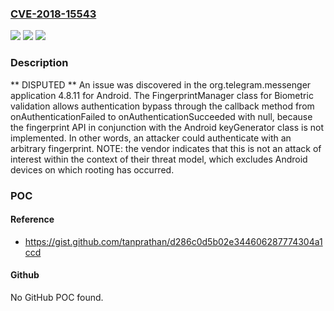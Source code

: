 ### [CVE-2018-15543](https://cve.mitre.org/cgi-bin/cvename.cgi?name=CVE-2018-15543)
![](https://img.shields.io/static/v1?label=Product&message=n%2Fa&color=blue)
![](https://img.shields.io/static/v1?label=Version&message=n%2Fa&color=blue)
![](https://img.shields.io/static/v1?label=Vulnerability&message=n%2Fa&color=brighgreen)

### Description

** DISPUTED ** An issue was discovered in the org.telegram.messenger application 4.8.11 for Android. The FingerprintManager class for Biometric validation allows authentication bypass through the callback method from onAuthenticationFailed to onAuthenticationSucceeded with null, because the fingerprint API in conjunction with the Android keyGenerator class is not implemented. In other words, an attacker could authenticate with an arbitrary fingerprint.  NOTE: the vendor indicates that this is not an attack of interest within the context of their threat model, which excludes Android devices on which rooting has occurred.

### POC

#### Reference
- https://gist.github.com/tanprathan/d286c0d5b02e344606287774304a1ccd

#### Github
No GitHub POC found.

